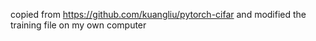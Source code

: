 copied from https://github.com/kuangliu/pytorch-cifar and modified the training file on my own computer